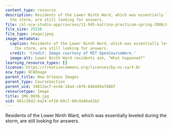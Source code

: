 ```yaml
---
content_type: resource
description: Residents of the Lower Ninth Ward, which was essentially leveled during
  the storm, are still looking for answers.
file: /ol-ocw-studio-app/courses/11-945-katrina-practicum-spring-2006/681c28d2ba24ef2869c7b0cda86ad1b2_IMG_0036.jpg
file_size: 25226
file_type: image/jpeg
image_metadata:
  caption: Residents of the Lower Ninth Ward, which was essentially leveled during
    the storm, are still looking for answers.
  credit: 'Credit: Image courtesy of MIT OpenCourseWare.'
  image-alt: Lower Ninth Ward residents ask, "What happened?"
learning_resource_types: []
license: https://creativecommons.org/licenses/by-nc-sa/4.0/
ocw_type: OCWImage
parent_title: New Orleans Images
parent_type: CourseSection
parent_uid: 34813acf-eceb-18ad-c8f6-8484d9a7d88f
resourcetype: Image
title: IMG_0036.jpg
uid: 681c28d2-ba24-ef28-69c7-b0cda86ad1b2
---
```

Residents of the Lower Ninth Ward, which was essentially leveled during the storm, are still looking for answers.